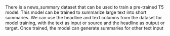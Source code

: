 There is a news_summary dataset that can be used to train a pre-trained T5 model. This model can be trained to summarize large text into short summaries. We can use the headline and text columns from the dataset for model training, with the text as input or source and the headline as output or target. Once trained, the model can generate summaries for other text input
